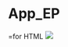 App_EP
======
=for HTML <a href="https://travis-ci.org/app-vlambert/App_EP"><img src="https://travis-ci.org/app-vlambert/App_EP.svg?branch=master"></a>

